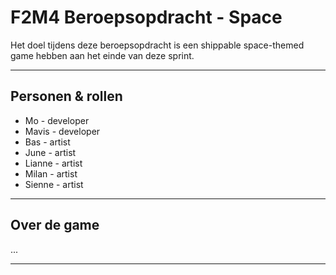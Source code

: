 # F2M4 Beroepsopdracht - Space

Het doel tijdens deze beroepsopdracht is een shippable space-themed game hebben aan het einde van deze sprint.

---

## Personen & rollen

* Mo - developer
* Mavis - developer
* Bas - artist
* June - artist
* Lianne - artist
* Milan - artist
* Sienne - artist

---

## Over de game

...

---